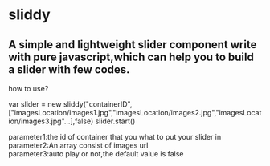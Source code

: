 # sliddy
A simple and lightweight slider component write with pure javascript,which can help you to build a slider with few codes.
------------------------------------------------------------------------------------------------------------------------------------------

how to use?                                                                                                                             


var slider = new sliddy("containerID",["imagesLocation/images1.jpg","imagesLocation/images2.jpg","imagesLocation/images3.jpg"...],false)
slider.start()                                                                                                                              



parameter1:the id of container that you what to put your slider in                                                                       
parameter2:An array consist of images url                                                                                       
parameter3:auto play or not,the default value is false                                                                            
